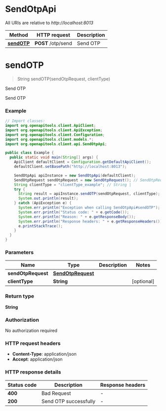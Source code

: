 # SendOtpApi

All URIs are relative to *http://localhost:8013*

Method | HTTP request | Description
------------- | ------------- | -------------
[**sendOTP**](SendOtpApi.md#sendOTP) | **POST** /otp/send | Send OTP


<a name="sendOTP"></a>
# **sendOTP**
> String sendOTP(sendOtpRequest, clientType)

Send OTP

Send OTP

### Example
```java
// Import classes:
import org.openapitools.client.ApiClient;
import org.openapitools.client.ApiException;
import org.openapitools.client.Configuration;
import org.openapitools.client.models.*;
import org.openapitools.client.api.SendOtpApi;

public class Example {
  public static void main(String[] args) {
    ApiClient defaultClient = Configuration.getDefaultApiClient();
    defaultClient.setBasePath("http://localhost:8013");

    SendOtpApi apiInstance = new SendOtpApi(defaultClient);
    SendOtpRequest sendOtpRequest = new SendOtpRequest(); // SendOtpRequest | 
    String clientType = "clientType_example"; // String | 
    try {
      String result = apiInstance.sendOTP(sendOtpRequest, clientType);
      System.out.println(result);
    } catch (ApiException e) {
      System.err.println("Exception when calling SendOtpApi#sendOTP");
      System.err.println("Status code: " + e.getCode());
      System.err.println("Reason: " + e.getResponseBody());
      System.err.println("Response headers: " + e.getResponseHeaders());
      e.printStackTrace();
    }
  }
}
```

### Parameters

Name | Type | Description  | Notes
------------- | ------------- | ------------- | -------------
 **sendOtpRequest** | [**SendOtpRequest**](SendOtpRequest.md)|  |
 **clientType** | **String**|  | [optional]

### Return type

**String**

### Authorization

No authorization required

### HTTP request headers

 - **Content-Type**: application/json
 - **Accept**: application/json

### HTTP response details
| Status code | Description | Response headers |
|-------------|-------------|------------------|
**400** | Bad Request |  -  |
**200** | Send OTP successfully |  -  |

